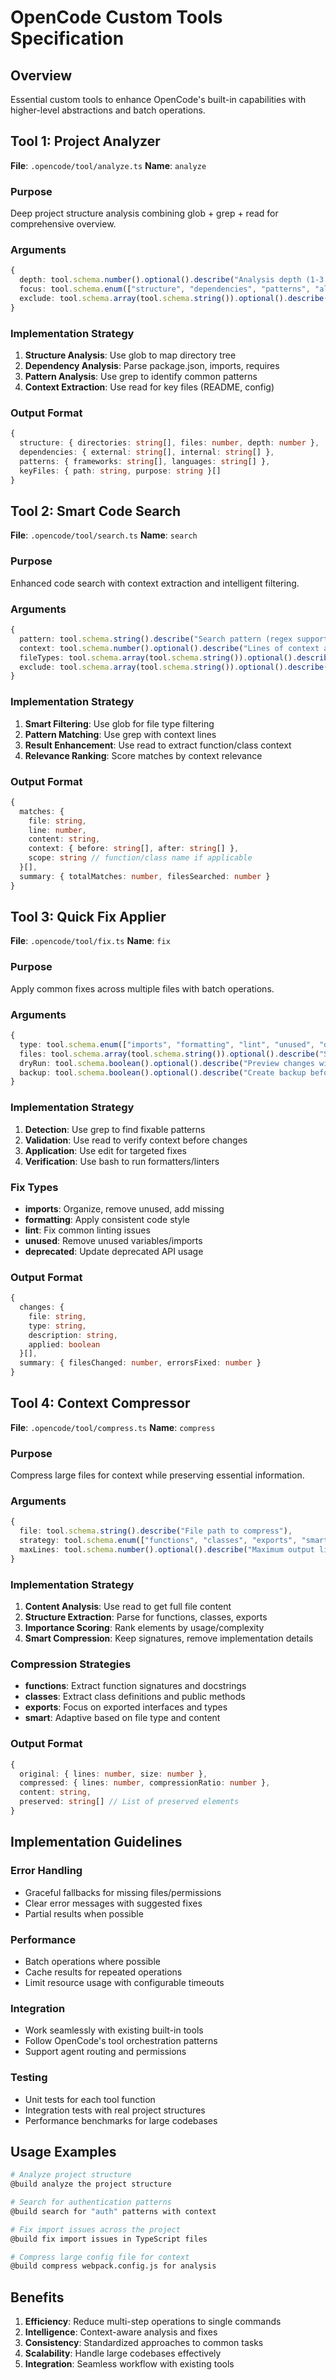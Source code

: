# OpenCode Custom Tools Specification

## Overview

Essential custom tools to enhance OpenCode's built-in capabilities with higher-level abstractions and batch operations.

## Tool 1: Project Analyzer

**File**: `.opencode/tool/analyze.ts`
**Name**: `analyze`

### Purpose

Deep project structure analysis combining glob + grep + read for comprehensive overview.

### Arguments

```typescript
{
  depth: tool.schema.number().optional().describe("Analysis depth (1-3, default: 2)"),
  focus: tool.schema.enum(["structure", "dependencies", "patterns", "all"]).optional().describe("Analysis focus area"),
  exclude: tool.schema.array(tool.schema.string()).optional().describe("Patterns to exclude")
}
```

### Implementation Strategy

1. **Structure Analysis**: Use glob to map directory tree
2. **Dependency Analysis**: Parse package.json, imports, requires
3. **Pattern Analysis**: Use grep to identify common patterns
4. **Context Extraction**: Use read for key files (README, config)

### Output Format

```typescript
{
  structure: { directories: string[], files: number, depth: number },
  dependencies: { external: string[], internal: string[] },
  patterns: { frameworks: string[], languages: string[] },
  keyFiles: { path: string, purpose: string }[]
}
```

## Tool 2: Smart Code Search

**File**: `.opencode/tool/search.ts`
**Name**: `search`

### Purpose

Enhanced code search with context extraction and intelligent filtering.

### Arguments

```typescript
{
  pattern: tool.schema.string().describe("Search pattern (regex supported)"),
  context: tool.schema.number().optional().describe("Lines of context around matches (default: 3)"),
  fileTypes: tool.schema.array(tool.schema.string()).optional().describe("File extensions to search"),
  exclude: tool.schema.array(tool.schema.string()).optional().describe("Paths to exclude")
}
```

### Implementation Strategy

1. **Smart Filtering**: Use glob for file type filtering
2. **Pattern Matching**: Use grep with context lines
3. **Result Enhancement**: Use read to extract function/class context
4. **Relevance Ranking**: Score matches by context relevance

### Output Format

```typescript
{
  matches: {
    file: string,
    line: number,
    content: string,
    context: { before: string[], after: string[] },
    scope: string // function/class name if applicable
  }[],
  summary: { totalMatches: number, filesSearched: number }
}
```

## Tool 3: Quick Fix Applier

**File**: `.opencode/tool/fix.ts`
**Name**: `fix`

### Purpose

Apply common fixes across multiple files with batch operations.

### Arguments

```typescript
{
  type: tool.schema.enum(["imports", "formatting", "lint", "unused", "deprecated"]).describe("Fix type to apply"),
  files: tool.schema.array(tool.schema.string()).optional().describe("Specific files (default: auto-detect)"),
  dryRun: tool.schema.boolean().optional().describe("Preview changes without applying"),
  backup: tool.schema.boolean().optional().describe("Create backup before changes")
}
```

### Implementation Strategy

1. **Detection**: Use grep to find fixable patterns
2. **Validation**: Use read to verify context before changes
3. **Application**: Use edit for targeted fixes
4. **Verification**: Use bash to run formatters/linters

### Fix Types

- **imports**: Organize, remove unused, add missing
- **formatting**: Apply consistent code style
- **lint**: Fix common linting issues
- **unused**: Remove unused variables/imports
- **deprecated**: Update deprecated API usage

### Output Format

```typescript
{
  changes: {
    file: string,
    type: string,
    description: string,
    applied: boolean
  }[],
  summary: { filesChanged: number, errorsFixed: number }
}
```

## Tool 4: Context Compressor

**File**: `.opencode/tool/compress.ts`
**Name**: `compress`

### Purpose

Compress large files for context while preserving essential information.

### Arguments

```typescript
{
  file: tool.schema.string().describe("File path to compress"),
  strategy: tool.schema.enum(["functions", "classes", "exports", "smart"]).optional().describe("Compression strategy"),
  maxLines: tool.schema.number().optional().describe("Maximum output lines (default: 100)")
}
```

### Implementation Strategy

1. **Content Analysis**: Use read to get full file content
2. **Structure Extraction**: Parse for functions, classes, exports
3. **Importance Scoring**: Rank elements by usage/complexity
4. **Smart Compression**: Keep signatures, remove implementation details

### Compression Strategies

- **functions**: Extract function signatures and docstrings
- **classes**: Extract class definitions and public methods
- **exports**: Focus on exported interfaces and types
- **smart**: Adaptive based on file type and content

### Output Format

```typescript
{
  original: { lines: number, size: number },
  compressed: { lines: number, compressionRatio: number },
  content: string,
  preserved: string[] // List of preserved elements
}
```

## Implementation Guidelines

### Error Handling

- Graceful fallbacks for missing files/permissions
- Clear error messages with suggested fixes
- Partial results when possible

### Performance

- Batch operations where possible
- Cache results for repeated operations
- Limit resource usage with configurable timeouts

### Integration

- Work seamlessly with existing built-in tools
- Follow OpenCode's tool orchestration patterns
- Support agent routing and permissions

### Testing

- Unit tests for each tool function
- Integration tests with real project structures
- Performance benchmarks for large codebases

## Usage Examples

```bash
# Analyze project structure
@build analyze the project structure

# Search for authentication patterns
@build search for "auth" patterns with context

# Fix import issues across the project
@build fix import issues in TypeScript files

# Compress large config file for context
@build compress webpack.config.js for analysis
```

## Benefits

1. **Efficiency**: Reduce multi-step operations to single commands
2. **Intelligence**: Context-aware analysis and fixes
3. **Consistency**: Standardized approaches to common tasks
4. **Scalability**: Handle large codebases effectively
5. **Integration**: Seamless workflow with existing tools
